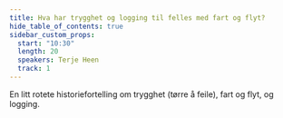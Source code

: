 ```yaml
---
title: Hva har trygghet og logging til felles med fart og flyt?
hide_table_of_contents: true
sidebar_custom_props:
  start: "10:30"
  length: 20
  speakers: Terje Heen
  track: 1
---
```


En litt rotete historiefortelling om trygghet (tørre å feile), fart og flyt, og logging.